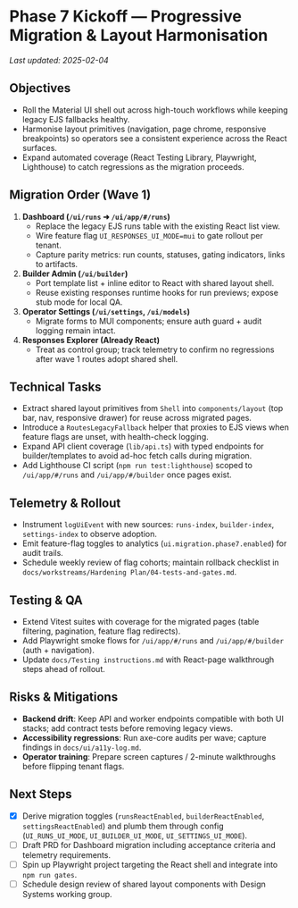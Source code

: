 # Phase 7 Kickoff — Progressive Migration & Layout Harmonisation

_Last updated: 2025-02-04_

## Objectives
- Roll the Material UI shell out across high-touch workflows while keeping legacy EJS fallbacks healthy.
- Harmonise layout primitives (navigation, page chrome, responsive breakpoints) so operators see a consistent experience across the React surfaces.
- Expand automated coverage (React Testing Library, Playwright, Lighthouse) to catch regressions as the migration proceeds.

## Migration Order (Wave 1)
1. **Dashboard (`/ui/runs` ➜ `/ui/app/#/runs`)**
   - Replace the legacy EJS runs table with the existing React list view.
   - Wire feature flag `UI_RESPONSES_UI_MODE=mui` to gate rollout per tenant.
   - Capture parity metrics: run counts, statuses, gating indicators, links to artifacts.
2. **Builder Admin (`/ui/builder`)**
   - Port template list + inline editor to React with shared layout shell.
   - Reuse existing responses runtime hooks for run previews; expose stub mode for local QA.
3. **Operator Settings (`/ui/settings`, `/ui/models`)**
   - Migrate forms to MUI components; ensure auth guard + audit logging remain intact.
4. **Responses Explorer (Already React)**
   - Treat as control group; track telemetry to confirm no regressions after wave 1 routes adopt shared shell.

## Technical Tasks
- Extract shared layout primitives from `Shell` into `components/layout` (top bar, nav, responsive drawer) for reuse across migrated pages.
- Introduce a `RoutesLegacyFallback` helper that proxies to EJS views when feature flags are unset, with health-check logging.
- Expand API client coverage (`lib/api.ts`) with typed endpoints for builder/templates to avoid ad-hoc fetch calls during migration.
- Add Lighthouse CI script (`npm run test:lighthouse`) scoped to `/ui/app/#/runs` and `/ui/app/#/builder` once pages exist.

## Telemetry & Rollout
- Instrument `logUiEvent` with new sources: `runs-index`, `builder-index`, `settings-index` to observe adoption.
- Emit feature-flag toggles to analytics (`ui.migration.phase7.enabled`) for audit trails.
- Schedule weekly review of flag cohorts; maintain rollback checklist in `docs/workstreams/Hardening Plan/04-tests-and-gates.md`.

## Testing & QA
- Extend Vitest suites with coverage for the migrated pages (table filtering, pagination, feature flag redirects).
- Add Playwright smoke flows for `/ui/app/#/runs` and `/ui/app/#/builder` (auth + navigation).
- Update `docs/Testing instructions.md` with React-page walkthrough steps ahead of rollout.

## Risks & Mitigations
- **Backend drift**: Keep API and worker endpoints compatible with both UI stacks; add contract tests before removing legacy views.
- **Accessibility regressions**: Run axe-core audits per wave; capture findings in `docs/ui/a11y-log.md`.
- **Operator training**: Prepare screen captures / 2-minute walkthroughs before flipping tenant flags.

## Next Steps
- [x] Derive migration toggles (`runsReactEnabled`, `builderReactEnabled`, `settingsReactEnabled`) and plumb them through config (`UI_RUNS_UI_MODE`, `UI_BUILDER_UI_MODE`, `UI_SETTINGS_UI_MODE`).
- [ ] Draft PRD for Dashboard migration including acceptance criteria and telemetry requirements.
- [ ] Spin up Playwright project targeting the React shell and integrate into `npm run gates`.
- [ ] Schedule design review of shared layout components with Design Systems working group.
